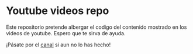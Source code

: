 # Youtube videos repo

Este repositorio pretende albergar el codigo del contenido mostrado en los videos de youtube. Espero que te sirva de ayuda.

¡Pásate por el [canal](https://www.youtube.com/c/JoseSanchezAranda) si aun no lo has hecho!
